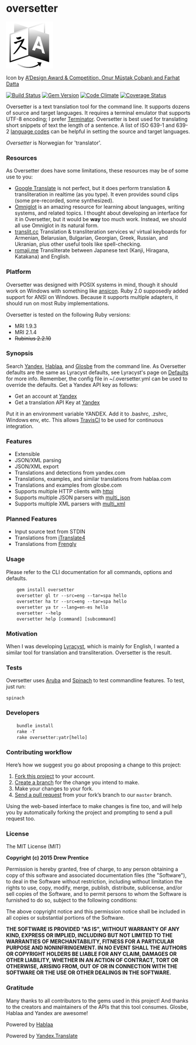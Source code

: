 oversetter
===

[![oversetter](icon.png)](http://raw.githubusercontent.com/weirdpercent/oversetter/master/icon.png)

Icon by [A’Design Award & Competition, Onur Müştak Çobanlı and Farhat Datta](http://www.languageicon.org)

[![Build Status](https://travis-ci.org/weirdpercent/oversetter.svg?branch=master)](https://travis-ci.org/weirdpercent/oversetter) [![Gem Version](https://badge.fury.io/rb/oversetter.svg)](http://badge.fury.io/rb/oversetter) [![Code Climate](https://codeclimate.com/github/weirdpercent/oversetter/badges/gpa.svg)](https://codeclimate.com/github/weirdpercent/oversetter) [![Coverage Status](https://coveralls.io/repos/weirdpercent/oversetter/badge.svg?branch=master)](https://coveralls.io/r/weirdpercent/oversetter?branch=master)

Oversetter is a text translation tool for the command line. It supports dozens of source and target languages. It requires a terminal emulator that supports UTF-8 encoding; I prefer [Terminator](http://gnometerminator.blogspot.com/p/introduction.html). Oversetter is best used for translating short snippets of text the length of a sentence. A list of ISO 639-1 and 639-2 [language codes](http://www.loc.gov/standards/iso639-2/php/English_list.php) can be helpful in setting the source and target languages.

_Oversetter_ is Norwegian for 'translator'.

### Resources

As Oversetter does have some limitations, these resources may be of some use to you:

- [Google Translate](http://translate.google.com) is not perfect, but it does perform translation & transliteration in realtime (as you type). It even provides sound clips (some pre-recorded, some synthesized).
- [Omniglot](http://www.omniglot.com) is an amazing resource for learning about languages, writing systems, and related topics. I thought about developing an interface for it in Oversetter, but it would be **way** too much work. Instead, we should all use Omniglot in its natural form.
- [translit.cc](http://translit.cc/) Translation & transliteration services w/ virtual keyboards for Armenian, Belarusian, Bulgarian, Georgian, Greek, Russian, and Ukranian, plus other useful tools like spell-checking.
- [romaji.me](http://romaji.me/) Transliterate between Japanese text (Kanji, Hiragana, Katakana) and English.

### Platform

Oversetter was designed with POSIX systems in mind, though it should work on Windows with something like [ansicon](http://github.com/adoxa/ansicon). Ruby 2.0 supposedly added support for ANSI on Windows. Because it supports multiple adapters, it should run on most Ruby implementations.

Oversetter is tested on the following Ruby versions:

- MRI 1.9.3
- MRI 2.1.4
- ~~Rubinius 2.2.10~~

### Synopsis

Search [Yandex](http://tech.yandex.com/translate/), [Hablaa](http://hablaa.com/api/), and [Glosbe](http://en.glosbe.com/a-api) from the command line. As Oversetter defaults are the same as Lyracyst defaults, see Lyracyst's page on [Defaults](http://github.com/weirdpercent/lyracyst/wiki/Defaults) for more info. Remember, the config file in ~/.oversetter.yml can be used to override the defaults. Get a Yandex API key as follows:

- Get an account at [Yandex](http://www.yandex.com)
- Get a translation API Key at [Yandex](http://tech.yandex.com/keys/get/?service=trnsl)

Put it in an environment variable YANDEX. Add it to .bashrc, .zshrc, Windows env, etc. This allows [TravisCI](http://www.travis-ci.org) to be used for continuous integration.

### Features

- Extensible
- JSON/XML parsing
- JSON/XML export
- Translations and detections from yandex.com
- Translations, examples, and similar translations from hablaa.com
- Translations and examples from glosbe.com
- Supports multiple HTTP clients with [httpi](http://github.com/savonrb/httpi)
- Supports multiple JSON parsers with [multi_json](http://github.com/intridea/multi_json)
- Supports multiple XML parsers with [multi_xml](http://github.com/sferik/multi_xml)

### Planned Features

- Input source text from STDIN
- Translations from [iTranslate4](http://itranslate4.eu/en/api/docs)
- Translations from [Frengly](http://www.frengly.com/#!/api)

### Usage

Please refer to the CLI documentation for all commands, options and defaults.

		gem install oversetter
		oversetter gl tr --src=eng --tar=spa hello
		oversetter ha tr --src=eng --tar=spa hello
		oversetter ya tr --lang=en-es hello
		oversetter --help
		oversetter help [command] [subcommand]

### Motivation

When I was developing [Lyracyst](http://github.com/weirdpercent/lyracyst), which is mainly for English, I wanted a similar tool for translation and transliteration. Oversetter is the result.

### Tests

Oversetter uses [Aruba](http://github.com/cucumber/aruba) and [Spinach](http://codegram.github.io/spinach/) to test commandline features. To test, just run:

    spinach

### Developers

		bundle install
		rake -T
		rake oversetter:yatr[hello]

### Contributing workflow

Here’s how we suggest you go about proposing a change to this project:

1. [Fork this project][fork] to your account.
2. [Create a branch][branch] for the change you intend to make.
3. Make your changes to your fork.
4. [Send a pull request][pr] from your fork’s branch to our `master` branch.

Using the web-based interface to make changes is fine too, and will help you
by automatically forking the project and prompting to send a pull request too.

[fork]: http://help.github.com/forking/
[branch]: https://help.github.com/articles/creating-and-deleting-branches-within-your-repository
[pr]: http://help.github.com/pull-requests/

### License

The MIT License (MIT)

**Copyright (c) 2015 Drew Prentice**

Permission is hereby granted, free of charge, to any person obtaining a copy
of this software and associated documentation files (the "Software"), to deal
in the Software without restriction, including without limitation the rights
to use, copy, modify, merge, publish, distribute, sublicense, and/or sell
copies of the Software, and to permit persons to whom the Software is
furnished to do so, subject to the following conditions:

The above copyright notice and this permission notice shall be included in all
copies or substantial portions of the Software.

**THE SOFTWARE IS PROVIDED "AS IS", WITHOUT WARRANTY OF ANY KIND, EXPRESS OR
IMPLIED, INCLUDING BUT NOT LIMITED TO THE WARRANTIES OF MERCHANTABILITY,
FITNESS FOR A PARTICULAR PURPOSE AND NONINFRINGEMENT. IN NO EVENT SHALL THE
AUTHORS OR COPYRIGHT HOLDERS BE LIABLE FOR ANY CLAIM, DAMAGES OR OTHER
LIABILITY, WHETHER IN AN ACTION OF CONTRACT, TORT OR OTHERWISE, ARISING FROM,
OUT OF OR IN CONNECTION WITH THE SOFTWARE OR THE USE OR OTHER DEALINGS IN THE
SOFTWARE.**

### Gratitude

Many thanks to all contributors to the gems used in this project! And thanks to the creators and maintainers of the APIs that this tool consumes. Glosbe, Hablaa and Yandex are awesome!

Powered by [Hablaa](http://hablaa.com/)

Powered by [Yandex.Translate](http://translate.yandex.com)
